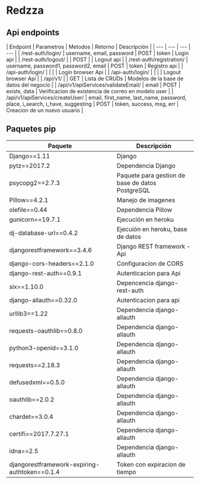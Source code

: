 # Redzza


## Api endpoints
| Endpoint | Parametros | Metodos | Retorno | Descripción |
| --- | --- | --- | --- |
| /rest-auth/login/ | username, email, password | POST | token | Login api |
| /rest-auth/logout/ |  | POST |  | Logout api |
| /rest-auth/registration/ | username, password1, password2, email | POST | token | Registro api |
| /api-auth/login/ |  |  |  | Login browser Api |
| /api-auth/login/ |  |  |  | Logout browser Api |
| /api/v1/ |  | GET | Lista de CRUDs | Modelos de la base de datos del negocio |
| /api/v1/apiServices/validateEmail/ | email | POST | exists, data | Verificacion de existencia de correo en modelo user |
| /api/v1/apiServices/createUser/ | email, first_name, last_name, password, place, i_search, i_have, suggesting | POST | token, success, msg, err | Creacion de un nuevo usuario |

## Paquetes pip

| Paquete       | Descripción   |
| ------------- | --------------|
| Django==1.11 | Django |
| pytz==2017.2 | Dependencia Django |
| psycopg2==2.7.3 | Paquete para gestion de base de datos PostgreSQL |
| Pillow==4.2.1 | Manejo de imagenes  |
| olefile==0.44 | Dependencia Pillow |
| gunicorn==19.7.1 | Ejecución en heroku |
| dj-database-url==0.4.2 | Ejecuión en heroku, base de datos |
| djangorestframework==3.4.6 | Django REST framework - Api |
| django-cors-headers==2.1.0 | Configuracion de CORS |
| django-rest-auth==0.9.1 | Autenticacion para Api |
| six==1.10.0 | Depencencia django-rest-auth |
| django-allauth==0.32.0 | Autenticacion para api |
| urllib3==1.22 | Dependencia django-allauth |
| requests-oauthlib==0.8.0 | Dependencia django-allauth |
| python3-openid==3.1.0 | Dependencia django-allauth |
| requests==2.18.3 | Dependencia django-allauth |
| defusedxml==0.5.0 | Dependencia django-allauth |
| oauthlib==2.0.2 | Dependencia django-allauth |
| chardet==3.0.4 | Dependencia django-allauth |
| certifi==2017.7.27.1 | Dependencia django-allauth |
| idna==2.5 | Dependencia django-allauth |
| djangorestframework-expiring-authtoken==0.1.4 | Token con expiracion de tiempo |



